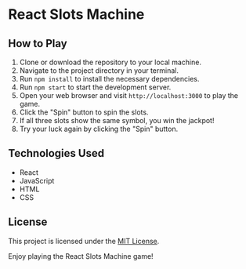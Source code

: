 # React Slots Machine

## How to Play

1. Clone or download the repository to your local machine.
2. Navigate to the project directory in your terminal.
3. Run `npm install` to install the necessary dependencies.
4. Run `npm start` to start the development server.
5. Open your web browser and visit `http://localhost:3000` to play the game.
6. Click the "Spin" button to spin the slots.
7. If all three slots show the same symbol, you win the jackpot!
8. Try your luck again by clicking the "Spin" button.

## Technologies Used

- React
- JavaScript
- HTML
- CSS

## License

This project is licensed under the [MIT License](LICENSE).

Enjoy playing the React Slots Machine game!
